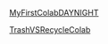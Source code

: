 [MyFirstColabDAYNIGHT](https://colab.research.google.com/drive/1EygB36YgbM7Qshe8oDpUfZ0UqL93KjUt#scrollTo=Hwb0cNKJEq2z)


[TrashVSRecycleColab](https://colab.research.google.com/drive/1ntd-gp2X1rplBODZOs1tAE-3BqqvxSS1?usp=sharing#scrollTo=wEgFsx8d1BZH)
